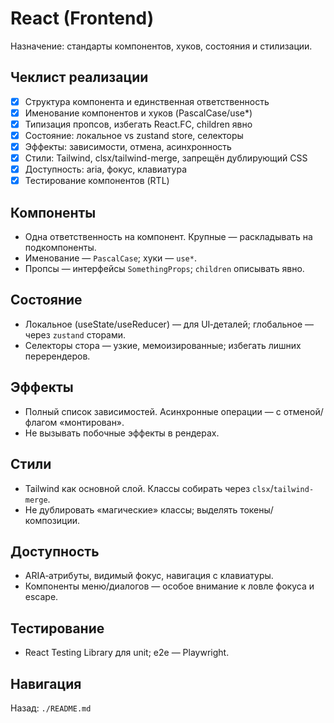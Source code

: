 # React (Frontend)

Назначение: стандарты компонентов, хуков, состояния и стилизации.

## Чеклист реализации
- [x] Структура компонента и единственная ответственность
- [x] Именование компонентов и хуков (PascalCase/use*)
- [x] Типизация пропсов, избегать React.FC, children явно
- [x] Состояние: локальное vs zustand store, селекторы
- [x] Эффекты: зависимости, отмена, асинхронность
- [x] Стили: Tailwind, clsx/tailwind-merge, запрещён дублирующий CSS
- [x] Доступность: aria, фокус, клавиатура
- [x] Тестирование компонентов (RTL)

## Компоненты
- Одна ответственность на компонент. Крупные — раскладывать на подкомпоненты.
- Именование — `PascalCase`; хуки — `use*`.
- Пропсы — интерфейсы `SomethingProps`; `children` описывать явно.

## Состояние
- Локальное (useState/useReducer) — для UI‑деталей; глобальное — через `zustand` сторами.
- Селекторы стора — узкие, мемоизированные; избегать лишних перерендеров.

## Эффекты
- Полный список зависимостей. Асинхронные операции — с отменой/флагом «монтирован».
- Не вызывать побочные эффекты в рендерах.

## Стили
- Tailwind как основной слой. Классы собирать через `clsx`/`tailwind-merge`.
- Не дублировать «магические» классы; выделять токены/композиции.

## Доступность
- ARIA‑атрибуты, видимый фокус, навигация с клавиатуры.
- Компоненты меню/диалогов — особое внимание к ловле фокуса и escape.

## Тестирование
- React Testing Library для unit; e2e — Playwright.

## Навигация
Назад: `./README.md`